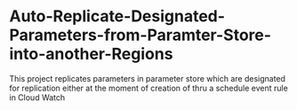 # Auto-Replicate-Designated-Parameters-from-Paramter-Store-into-another-Regions
This project replicates parameters in parameter store which are designated for replication either at the moment of creation of thru a schedule event rule in Cloud Watch
